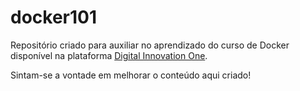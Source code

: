 # docker101
Repositório criado para auxiliar no aprendizado do curso de Docker disponível na plataforma [Digital Innovation One](https://digitalinnovation.one/).


Sintam-se a vontade em melhorar o conteúdo aqui criado!
